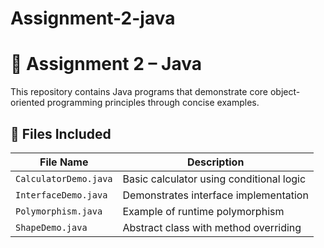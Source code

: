 # Assignment-2-java
# 📘 Assignment 2 – Java

This repository contains Java programs that demonstrate core object-oriented programming principles through concise examples.

## 📂 Files Included

| File Name             | Description                                      |
|----------------------|--------------------------------------------------|
| `CalculatorDemo.java`| Basic calculator using conditional logic         |
| `InterfaceDemo.java` | Demonstrates interface implementation            |
| `Polymorphism.java`  | Example of runtime polymorphism                  |
| `ShapeDemo.java`     | Abstract class with method overriding            |
